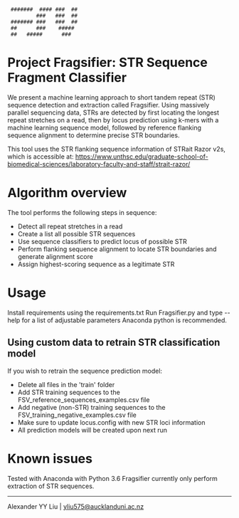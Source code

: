 ```
 #######  #### ###  ##
         ###   ###  ##
 ####### ###   ###  ##
 ##      ###    #####
 ##   #####      ###            
```
# Project Fragsifier: STR Sequence Fragment Classifier

We present a machine learning approach to short tandem repeat (STR) sequence detection and extraction called Fragsifier. Using massively parallel sequencing data, STRs are detected by first locating the longest repeat stretches on a read, then by locus prediction using k-mers with a machine learning sequence model, followed by reference flanking sequence alignment to determine precise STR boundaries. 

This tool uses the STR flanking sequence information of STRait Razor v2s, which is accessible at: https://www.unthsc.edu/graduate-school-of-biomedical-sciences/laboratory-faculty-and-staff/strait-razor/

# Algorithm overview
The tool performs the following steps in sequence: 
* Detect all repeat stretches in a read
* Create a list all possible STR sequences
* Use sequence classifiers to predict locus of possible STR
* Perform flanking sequence alignment to locate STR boundaries and generate alignment score
* Assign highest-scoring sequence as a legitimate STR

# Usage
Install requirements using the requirements.txt
Run Fragsifier.py and type --help for a list of adjustable parameters
Anaconda python is recommended.

## Using custom data to retrain STR classification model
If you wish to retrain the sequence prediction model:
* Delete all files in the 'train' folder
* Add STR training sequences to the FSV_reference_sequences_examples.csv file 
* Add negative (non-STR) training sequences to the FSV_training_negative_examples.csv file 
* Make sure to update locus.config with new STR loci information
* All prediction models will be created upon next run

# Known issues
Tested with Anaconda with Python 3.6
Fragsifier currently only perform extraction of STR sequences.

---
 Alexander YY Liu | yliu575@aucklanduni.ac.nz





